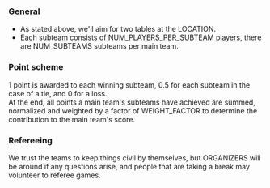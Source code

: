 ### General

- As stated above, we'll aim for two tables at the LOCATION.
- Each subteam consists of NUM_PLAYERS_PER_SUBTEAM players, there are NUM_SUBTEAMS subteams per main team.

### Point scheme

1 point is awarded to each winning subteam, 0.5 for each subteam in the case of a tie, and 0 for a loss.\
At the end, all points a main team's subteams have achieved are summed, normalized and weighted by a factor of WEIGHT_FACTOR to determine the contribution to the main team's score.

### Refereeing

We trust the teams to keep things civil by themselves, but ORGANIZERS will be around if any questions arise, and people that are taking a break may volunteer to referee games.
